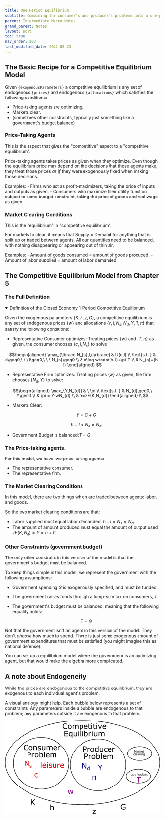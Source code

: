 ```yaml
---
title: One Period Equilibrium
subtitle: Combining the consumer's and producer's problems into a one-period competitive equilibrium model.
parent: Intermediate Macro Notes
grand_parent: Notes
layout: post
toc: true
nav_order: 203
last_modified_date: 2022-08-23
---
```


<!--TODO: note about prices and allocations in this model-->
<!--TODO: note about how the model is real, so price of consumption is just 1-->


## The Basic Recipe for a Competitive Equilibrium Model


Given `{exogenousParameters}` a competitive equilibrium is any set of endogenous `{prices}` and endogenous `{allocations}` which satisfies the following conditions:
- Price-taking agents are optimizing. <!--(We talked about these in ch 4.) -->
- Markets clear.
- (sometimes other constraints, typically just something like a government's budget balance)


### Price-Taking Agents

This is the aspect that gives the "competitive" aspect to a "competitive equilibrium".

Price-taking agents takes prices as given when they optimize.
Even though the equilibrium price may depend on the decisions that these agents make,
they treat those prices *as if* they were exogenously fixed when making those decisions.

Examples:
    - Firms who act as profit-maximizers, taking the price of inputs and outputs as given.
    - Consumers who maximize their utility function subject to some budget constraint, taking the price of goods and real wage as given.


### Market Clearing Conditions

This is the "equilibrium" in "competitive equilibrium".

For markets to clear, it means that Supply = Demand for anything that is split up or traded between agents.
All our quantities need to be balanced, with nothing disappearing or appearing out of thin air.

Examples:
    - Amount of goods consumed = amount of goods produced.
    - Amount of labor supplied = amount of labor demanded.





## The Competitive Equilibrium Model from Chapter 5

### The Full Definition


<details markdown="block" open>
<summary>Definition of the Closed Economy 1-Period Competitive Equilibrium</summary>

Given the exogenous parameters $\lbrace K,h,z,G\rbrace$,
a competitive equilibrium is any set of endogenous prices $\lbrace w\rbrace$ and allocations $\lbrace c,l,N_{s},N_{d},Y,T,\pi\rbrace$ that satisfy the following conditions:

- Representative Consumer optimizes: Treating prices $\lbrace w\rbrace$ and $\lbrace T,\pi\rbrace$ as given, the consumer chooses $\lbrace c,l,N_{s}\rbrace$ to solve

$$\begin{aligned}
\max_{\lbrace  N_{s},l,c\rbrace} & U(c,l) \\
\text{s.t. } & c\geq0,\ \ \ l\geq0,\ \ \ N_{s}\geq0 \\
 & c\leq w\cdot(h-l)+\pi-T \\
 & N_{s}=(h-l) 
\end{aligned} 
$$

- Representative Firm optimizes: Treating prices $\lbrace w\rbrace$ as given, the firm chooses $\lbrace N_{d},Y\rbrace$ to solve:

$$\begin{aligned}
\max_{Y,N_{d}} & \ \pi \\
\text{s.t. } & N_{d}\geq0,\ Y\geq0 \\
 & \pi = Y-wN_{d} \\
 & Y=zF(K,N_{d}) 
\end{aligned} \\
$$

- Markets Clear:
  
  $$Y=C+G$$
  
  $$h-l=N_{s}=N_{d}$$

<!--- Profit is $\pi=Y-wN_{d}$-->

- Government Budget is balanced:$T=G$

</details>


### The Price-taking agents.

For this model, we have two price-taking agents:
- The representative consumer.
- The representative firm.



### The Market Clearing Conditions

In this model, there are two things which are traded between agents: labor, and goods.

So the two market clearing conditions are that:

- Labor supplied must equal labor demanded. $h-l=N_{s}=N_{d}$
- The amount of amount produced must equal the amount of output used $zF(K,N_{d})=Y=c+G$

<!--Technically only one of these is needed.-->

### Other Constraints (government budget)

The only other constraint in this version of the model is that the government's budget must be balanced.

To keep things simple in this model, we represent the government with the following assumptions:

- Government spending $G$ is exogenously specified, and must be funded.
- The government raises funds through a lump-sum tax on consumers, $T$.
- The government's budget must be balanced, meaning that the following equality holds:
    
  $$T=G$$

Not that the government isn't an agent in this version of the model.
They don't *choose* how much to spend. 
There is just some exogenous amount of government expenditures that must be satisfied (you might imagine this as national defense).

You can set up a equilibrium model where the government is an optimizing agent, but that would make the algebra more complicated.


<!--TODO: Characterizing equations.-->



## A note about Endogeneity

While the prices are endogenous to the competitive equilibrium, they are exogenous to each individual agent's problem.

A visual analogy might help. Each bubble below represents a set of constraints. Any parameters inside a bubble are endogenous to that problem; any parameters outside it are exogenous to that problem.

![A doodle using nested bubbles to illustrate how prices are endogenous to the competitive equilibrium but exogenous to each competitive agent's optimization problem.](img-CE-endogenous-doodle.png)